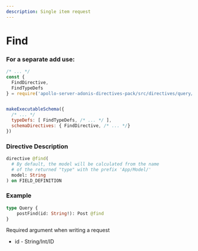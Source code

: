 ```yaml
---
description: Single item request
---
```


# Find

### For a separate add use:

```javascript
/* ... */
const {
  FindDirective,
  FindTypeDefs
} = require('apollo-server-adonis-directives-pack/src/directives/query/Find')


makeExecutableSchema({ 
  /* ... */ 
  typeDefs: [ FindTypeDefs, /* ... */ ],
  schemaDirectives: { FindDirective, /* ... */} 
})
```

### Directive Description

```graphql
directive @find(
  # By default, the model will be calculated from the name
  # of the returned "type" with the prefix 'App/Model/'
  model: String
) on FIELD_DEFINITION
```

### Example

```graphql
type Query {
    postFind(id: String!): Post @find
}
```

Required argument when writing a request

* id - String/Int/ID

